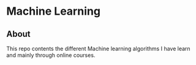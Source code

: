 # Machine Learning 
## About 
This repo contents the different Machine learning algorithms I have learn and mainly through online courses. 

